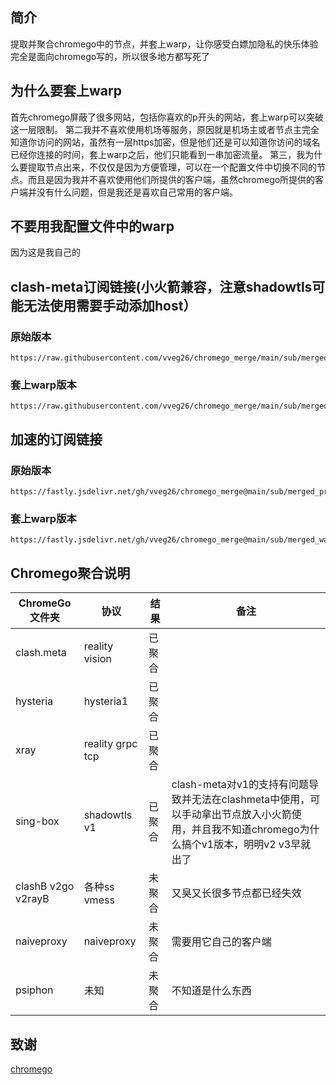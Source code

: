 ## 简介
提取并聚合chromego中的节点，并套上warp，让你感受白嫖加隐私的快乐体验
完全是面向chromego写的，所以很多地方都写死了
## 为什么要套上warp
首先chromego屏蔽了很多网站，包括你喜欢的p开头的网站，套上warp可以突破这一层限制。
第二我并不喜欢使用机场等服务，原因就是机场主或者节点主完全知道你访问的网站，虽然有一层https加密，但是他们还是可以知道你访问的域名已经你连接的时间，套上warp之后，他们只能看到一串加密流量。
第三，我为什么要提取节点出来，不仅仅是因为方便管理，可以在一个配置文件中切换不同的节点。而且是因为我并不喜欢使用他们所提供的客户端，虽然chromego所提供的客户端并没有什么问题，但是我还是喜欢自己常用的客户端。
## 不要用我配置文件中的warp
因为这是我自己的
## clash-meta订阅链接(小火箭兼容，注意shadowtls可能无法使用需要手动添加host）
### 原始版本
```
https://raw.githubusercontent.com/vveg26/chromego_merge/main/sub/merged_warp_proxies.yaml
```
### 套上warp版本
```
https://raw.githubusercontent.com/vveg26/chromego_merge/main/sub/merged_proxies.yaml
```
## 加速的订阅链接
### 原始版本
```
https://fastly.jsdelivr.net/gh/vveg26/chromego_merge@main/sub/merged_proxies.yaml
```
### 套上warp版本
```
https://fastly.jsdelivr.net/gh/vveg26/chromego_merge@main/sub/merged_warp_proxies.yaml
```

## Chromego聚合说明
| ChromeGo文件夹 | 协议 | 结果 | 备注 |
|--------|--------|--------|--------|
| clash.meta   | reality vision  | 已聚合   |     | 
| hysteria   | hysteria1   | 已聚合   |     | 
| xray   | reality grpc tcp   | 已聚合   |     | 
| sing-box   | shadowtls  v1  | 已聚合   | clash-meta对v1的支持有问题导致并无法在clashmeta中使用，可以手动拿出节点放入小火箭使用，并且我不知道chromego为什么搞个v1版本，明明v2 v3早就出了    | 
| clashB v2go v2rayB   | 各种ss vmess   | 未聚合   |  又臭又长很多节点都已经失效   | 
| naiveproxy   | naiveproxy   | 未聚合   |  需要用它自己的客户端   | 
| psiphon   | 未知   | 未聚合   |  不知道是什么东西   | 
## 致谢
[chromego](https://github.com/bannedbook/fanqiang/tree/master/ChromeGo)
